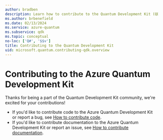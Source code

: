 ```yaml
---
author: bradben
description: Learn how to contribute to the Quantum Development Kit (QDK) and the quantum development community.
ms.author: brbenefield
ms.date: 02/13/2024
ms.service: azure-quantum
ms.subservice: qdk
ms.topic: conceptual
no-loc: ['Q#', '$$v']
title: Contributing to the Quantum Development Kit
uid: microsoft.quantum.contributing-qdk.overview
---
```


# Contributing to the Azure Quantum Development Kit

Thanks for being a part of the Quantum Development Kit community, we're excited for your contributions!

- If you'd like to contribute code to the Azure Quantum Development Kit or report a bug, see [How to contribute code](https://github.com/microsoft/qsharp/blob/main/CONTRIBUTING.md). 
- If you'd like to contribute documentation to the Azure Quantum Development Kit or report an issue, see [How to contribute documentation](https://learn.microsoft.com/contribute/content/how-to-write-overview). 
